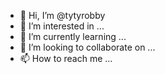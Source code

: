 - 👋 Hi, I’m @tytyrobby
- 👀 I’m interested in ...
- 🌱 I’m currently learning ...
- 💞️ I’m looking to collaborate on ...
- 📫 How to reach me ...

<!---
tytyrobby/tytyrobby is a ✨ special ✨ repository because its `README.md` (this file) appears on your GitHub profile.
You can click the Preview link to take a look at your changes.
--->
